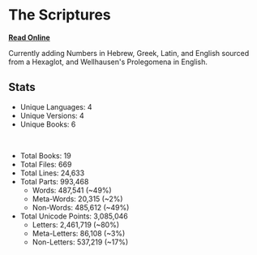 # The Scriptures

**[Read Online](https://r-neal-kelly.github.io/the_scriptures/)**

Currently adding Numbers in Hebrew, Greek, Latin, and English sourced from a Hexaglot, and Wellhausen's Prolegomena in English.

## Stats

- Unique Languages: 4
- Unique Versions: 4
- Unique Books: 6

<br>

- Total Books: 19
- Total Files: 669
- Total Lines: 24,633
- Total Parts: 993,468
    - Words: 487,541 (~49%)
    - Meta-Words: 20,315 (~2%)
    - Non-Words: 485,612 (~49%)
- Total Unicode Points: 3,085,046
    - Letters: 2,461,719 (~80%)
    - Meta-Letters: 86,108 (~3%)
    - Non-Letters: 537,219 (~17%)
